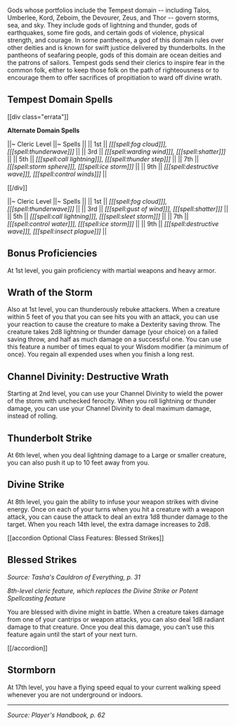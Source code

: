 Gods whose portfolios include the Tempest domain -- including Talos, Umberlee, Kord, Zeboim, the Devourer, Zeus, and Thor -- govern storms, sea, and sky. They include gods of lightning and thunder, gods of earthquakes, some fire gods, and certain gods of violence, physical strength, and courage. In some pantheons, a god of this domain rules over other deities and is known for swift justice delivered by thunderbolts. In the pantheons of seafaring people, gods of this domain are ocean deities and the patrons of sailors. Tempest gods send their clerics to inspire fear in the common folk, either to keep those folk on the path of righteousness or to encourage them to offer sacrifices of propitiation to ward off divine wrath.

## Tempest Domain Spells

[[div class="errata"]]

**Alternate Domain Spells**

||~ Cleric Level ||~ Spells ||
|| 1st || *[[[spell:fog cloud]]], [[[spell:thunderwave]]]* ||
|| 3rd || *[[[spell:warding wind]]], [[[spell:shatter]]]* ||
|| 5th || *[[[spell:call lightning]]], [[[spell:thunder step]]]* ||
|| 7th || *[[[spell:storm sphere]]], [[[spell:ice storm]]]* ||
|| 9th || *[[[spell:destructive wave]]], [[[spell:control winds]]]* ||

[[/div]]

||~ Cleric Level ||~ Spells ||
|| 1st || *[[[spell:fog cloud]]], [[[spell:thunderwave]]]* ||
|| 3rd || *[[[spell:gust of wind]]], [[[spell:shatter]]]* ||
|| 5th || *[[[spell:call lightning]]], [[[spell:sleet storm]]]* ||
|| 7th || *[[[spell:control water]]], [[[spell:ice storm]]]* ||
|| 9th || *[[[spell:destructive wave]]], [[[spell:insect plague]]]* ||

## Bonus Proficiencies

At 1st level, you gain proficiency with martial weapons and heavy armor.

## Wrath of the Storm

Also at 1st level, you can thunderously rebuke attackers. When a creature within 5 feet of you that you can see hits you with an attack, you can use your reaction to cause the creature to make a Dexterity saving throw. The creature takes 2d8 lightning or thunder damage (your choice) on a failed saving throw, and half as much damage on a successful one.
You can use this feature a number of times equal to your Wisdom modifier (a minimum of once). You regain all expended uses when you finish a long rest.

## Channel Divinity: Destructive Wrath

Starting at 2nd level, you can use your Channel Divinity to wield the power of the storm with unchecked ferocity. When you roll lightning or thunder damage, you can use your Channel Divinity to deal maximum damage, instead of rolling.

## Thunderbolt Strike

At 6th level, when you deal lightning damage to a Large or smaller creature, you can also push it up to 10 feet away from you.

## Divine Strike

At 8th level, you gain the ability to infuse your weapon strikes with divine energy. Once on each of your turns when you hit a creature with a weapon attack, you can cause the attack to deal an extra 1d8 thunder damage to the target. When you reach 14th level, the extra damage increases to 2d8.

[[accordion Optional Class Features: Blessed Strikes]]

## Blessed Strikes

_Source: Tasha's Cauldron of Everything, p. 31_

_8th-level cleric feature, which replaces the Divine Strike or Potent Spellcasting feature_

You are blessed with divine might in battle. When a creature takes damage from one of your cantrips or weapon attacks, you can also deal 1d8 radiant damage to that creature. Once you deal this damage, you can't use this feature again until the start of your next turn.

[[/accordion]]

## Stormborn

At 17th level, you have a flying speed equal to your current walking speed whenever you are not underground or indoors.

----

*Source: Player's Handbook, p. 62*

<script type="module">
    import {init_accordions} from "/js/common/utils.js";
    init_accordions();
</script>
